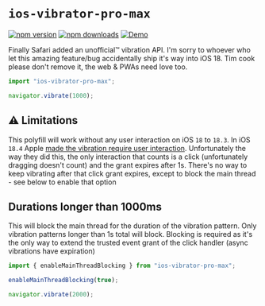 # `ios-vibrator-pro-max`

[![npm version](https://img.shields.io/npm/v/ios-vibrator-pro-max.svg?style=flat-square)](https://www.npmjs.com/package/ios-vibrator-pro-max)
[![npm downloads](https://img.shields.io/npm/dm/ios-vibrator-pro-max.svg?style=flat-square)](https://www.npmjs.com/package/ios-vibrator-pro-max)
[![Demo](https://img.shields.io/badge/Demo-blue.svg?style=flat-square)](https://ios-vibrate-api-demo.vercel.app/)


Finally Safari added an unofficial™️ vibration API. I'm sorry to whoever who let this amazing feature/bug accidentally ship it's way into iOS 18. Tim cook please don't remove it, the web & PWAs need love too.

```ts
import "ios-vibrator-pro-max";

navigator.vibrate(1000);
```

## ⚠️ Limitations

This polyfill will work without any user interaction on iOS `18` to `18.3`. In iOS `18.4` Apple [made the vibration require user interaction](https://x.com/samddenty/status/1897123571799118091). Unfortunately the way they did this, the only interaction that counts is a click (unfortunately dragging doesn't count) and the grant expires after 1s. There's no way to keep vibrating after that click grant expires, except to block the main thread - see below to enable that option


## Durations longer than 1000ms

This will block the main thread for the duration of the vibration pattern. Only vibration patterns longer than 1s total will block. Blocking is required as it's the only way to extend the trusted event grant of the click handler (async vibrations have expiration)

```ts
import { enableMainThreadBlocking } from "ios-vibrator-pro-max";

enableMainThreadBlocking(true);

navigator.vibrate(2000);
```
